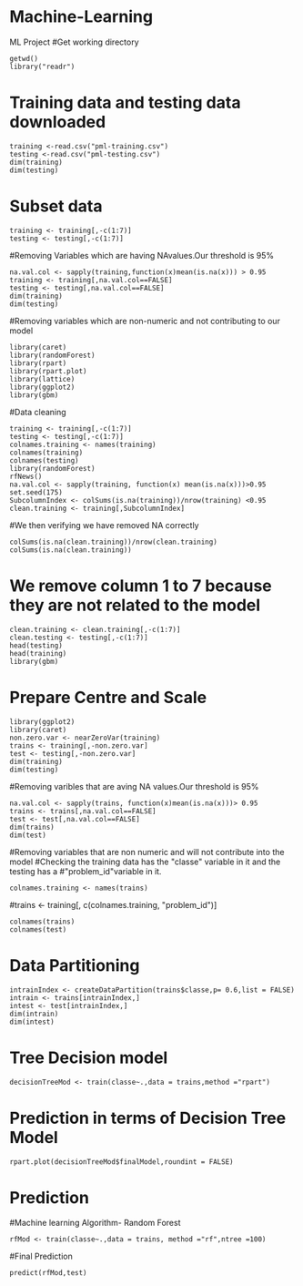 # Machine-Learning
ML Project
#Get working directory
```{r}
getwd()
library("readr")
```
# Training data and testing data downloaded
```{r}
training <-read.csv("pml-training.csv")        
testing <-read.csv("pml-testing.csv")
dim(training)
dim(testing)
```
# Subset data
```{r}
training <- training[,-c(1:7)]
testing <- testing[,-c(1:7)]
```
#Removing Variables which are having NAvalues.Our threshold is 95%
```{r}
na.val.col <- sapply(training,function(x)mean(is.na(x))) > 0.95
training <- training[,na.val.col==FALSE]
testing <- testing[,na.val.col==FALSE]
dim(training)                 
dim(testing)
```
#Removing variables which are non-numeric and not contributing to our model
```{r}
library(caret)
library(randomForest)
library(rpart)
library(rpart.plot)
library(lattice)
library(ggplot2)
library(gbm)
```
#Data cleaning
```{r}
training <- training[,-c(1:7)]
testing <- testing[,-c(1:7)]
colnames.training <- names(training)
colnames(training)
colnames(testing)                                  
library(randomForest)
rfNews()
na.val.col <- sapply(training, function(x) mean(is.na(x)))>0.95                           
set.seed(175)
SubcolumnIndex <- colSums(is.na(training))/nrow(training) <0.95
clean.training <- training[,SubcolumnIndex]
```
#We then verifying we have removed NA correctly
```{r}
colSums(is.na(clean.training))/nrow(clean.training)
colSums(is.na(clean.training))
```
# We remove column 1 to 7 because they are not related to the model
```{r}
clean.training <- clean.training[,-c(1:7)]
clean.testing <- testing[,-c(1:7)]
head(testing)
head(training)
library(gbm)
```
# Prepare Centre and Scale
```{r}
library(ggplot2)
library(caret)
non.zero.var <- nearZeroVar(training)
trains <- training[,-non.zero.var]
test <- testing[,-non.zero.var]
dim(training)
dim(testing)
```
#Removing varibles that are aving NA values.Our threshold is 95%
```{r}
na.val.col <- sapply(trains, function(x)mean(is.na(x)))> 0.95
trains <- trains[,na.val.col==FALSE]
test <- test[,na.val.col==FALSE]
dim(trains)
dim(test)
```
#Removing variables that are non numeric and will not contribute into the model
#Checking the training data has the "classe" variable in it and the testing has a
#"problem_id"variable in it.
```{r}
colnames.training <- names(trains)
```
#trains <- training[, c(colnames.training, "problem_id")]
```{r}
colnames(trains)
colnames(test)
```
# Data Partitioning
```{r}
intrainIndex <- createDataPartition(trains$classe,p= 0.6,list = FALSE)
intrain <- trains[intrainIndex,]
intest <- test[intrainIndex,]
dim(intrain)
dim(intest)
```
# Tree Decision model
```{r}
decisionTreeMod <- train(classe~.,data = trains,method ="rpart")
```
# Prediction in terms of Decision Tree Model
```{r}
rpart.plot(decisionTreeMod$finalModel,roundint = FALSE)
```
# Prediction
#Machine learning Algorithm- Random Forest
```{r}
rfMod <- train(classe~.,data = trains, method ="rf",ntree =100)
```
#Final Prediction 
```{r}
predict(rfMod,test)
```




